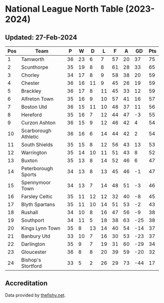 # National League North Table (2023-2024)
## Updated: 27-Feb-2024

| Pos | Team | P | W | D | L | F | A | GD | Pts |
| --- | --- | --- | --- | --- | --- | --- | --- | --- | --- |
| 1 | Tamworth | 36 | 23 | 6 | 7 | 57 | 20 | 37 | 75 |
| 2 | Scunthorpe | 35 | 19 | 8 | 8 | 61 | 28 | 33 | 65 |
| 3 | Chorley | 34 | 17 | 8 | 9 | 58 | 38 | 20 | 59 |
| 4 | Chester | 36 | 16 | 11 | 9 | 45 | 26 | 19 | 59 |
| 5 | Brackley | 36 | 17 | 8 | 11 | 45 | 33 | 12 | 59 |
| 6 | Alfreton Town | 35 | 16 | 9 | 10 | 57 | 41 | 16 | 57 |
| 7 | Boston Utd | 36 | 15 | 11 | 10 | 48 | 37 | 11 | 56 |
| 8 | Hereford | 35 | 16 | 7 | 12 | 44 | 47 | -3 | 55 |
| 9 | Curzon Ashton | 36 | 15 | 9 | 12 | 46 | 42 | 4 | 54 |
| 10 | Scarborough Athletic | 36 | 16 | 6 | 14 | 44 | 42 | 2 | 54 |
| 11 | South Shields | 35 | 15 | 8 | 12 | 56 | 43 | 13 | 53 |
| 12 | Warrington | 35 | 14 | 10 | 11 | 51 | 43 | 8 | 52 |
| 13 | Buxton | 35 | 13 | 8 | 14 | 52 | 46 | 6 | 47 |
| 14 | Peterborough Sports | 34 | 13 | 8 | 13 | 45 | 46 | -1 | 47 |
| 15 | Spennymoor Town | 34 | 13 | 7 | 14 | 48 | 51 | -3 | 46 |
| 16 | Farsley Celtic | 35 | 11 | 12 | 12 | 32 | 40 | -8 | 45 |
| 17 | Blyth Spartans | 35 | 11 | 10 | 14 | 51 | 53 | -2 | 43 |
| 18 | Rushall | 34 | 10 | 8 | 16 | 47 | 56 | -9 | 38 |
| 19 | Southport | 34 | 11 | 5 | 18 | 38 | 63 | -25 | 38 |
| 20 | Kings Lynn Town | 35 | 8 | 13 | 14 | 40 | 54 | -14 | 37 |
| 21 | Banbury Utd | 33 | 10 | 7 | 16 | 30 | 53 | -23 | 37 |
| 22 | Darlington | 35 | 9 | 7 | 19 | 31 | 60 | -29 | 34 |
| 23 | Gloucester | 36 | 8 | 8 | 20 | 39 | 59 | -20 | 32 |
| 24 | Bishop's Stortford | 33 | 5 | 2 | 26 | 29 | 73 | -44 | 17 |

## Accreditation 

Data provided by [thefishy.net](https://www.thefishy.net/).
